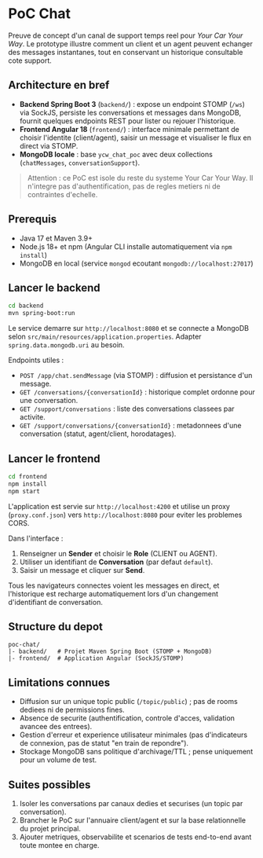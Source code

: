 # PoC Chat

Preuve de concept d'un canal de support temps reel pour *Your Car Your Way*. Le prototype illustre comment un client et un agent peuvent echanger des messages instantanes, tout en conservant un historique consultable cote support.

## Architecture en bref
- **Backend Spring Boot 3** (`backend/`) : expose un endpoint STOMP (`/ws`) via SockJS, persiste les conversations et messages dans MongoDB, fournit quelques endpoints REST pour lister ou rejouer l'historique.
- **Frontend Angular 18** (`frontend/`) : interface minimale permettant de choisir l'identite (client/agent), saisir un message et visualiser le flux en direct via STOMP.
- **MongoDB locale** : base `ycw_chat_poc` avec deux collections (`chatMessages`, `conversationSupport`).

> Attention : ce PoC est isole du reste du systeme Your Car Your Way. Il n'integre pas d'authentification, pas de regles metiers ni de contraintes d'echelle.

## Prerequis
- Java 17 et Maven 3.9+
- Node.js 18+ et npm (Angular CLI installe automatiquement via `npm install`)
- MongoDB en local (service `mongod` ecoutant `mongodb://localhost:27017`)

## Lancer le backend
```bash
cd backend
mvn spring-boot:run
```

Le service demarre sur `http://localhost:8080` et se connecte a MongoDB selon `src/main/resources/application.properties`. Adapter `spring.data.mongodb.uri` au besoin.

Endpoints utiles :
- `POST /app/chat.sendMessage` (via STOMP) : diffusion et persistance d'un message.
- `GET /conversations/{conversationId}` : historique complet ordonne pour une conversation.
- `GET /support/conversations` : liste des conversations classees par activite.
- `GET /support/conversations/{conversationId}` : metadonnees d'une conversation (statut, agent/client, horodatages).

## Lancer le frontend
```bash
cd frontend
npm install
npm start
```

L'application est servie sur `http://localhost:4200` et utilise un proxy (`proxy.conf.json`) vers `http://localhost:8080` pour eviter les problemes CORS.

Dans l'interface :
1. Renseigner un **Sender** et choisir le **Role** (CLIENT ou AGENT).
2. Utiliser un identifiant de **Conversation** (par defaut `default`).
3. Saisir un message et cliquer sur **Send**.

Tous les navigateurs connectes voient les messages en direct, et l'historique est recharge automatiquement lors d'un changement d'identifiant de conversation.

## Structure du depot
```
poc-chat/
|- backend/   # Projet Maven Spring Boot (STOMP + MongoDB)
|- frontend/  # Application Angular (SockJS/STOMP)
```

## Limitations connues
- Diffusion sur un unique topic public (`/topic/public`) ; pas de rooms dediees ni de permissions fines.
- Absence de securite (authentification, controle d'acces, validation avancee des entrees).
- Gestion d'erreur et experience utilisateur minimales (pas d'indicateurs de connexion, pas de statut "en train de repondre").
- Stockage MongoDB sans politique d'archivage/TTL ; pense uniquement pour un volume de test.

## Suites possibles
1. Isoler les conversations par canaux dedies et securises (un topic par conversation).
2. Brancher le PoC sur l'annuaire client/agent et sur la base relationnelle du projet principal.
3. Ajouter metriques, observabilite et scenarios de tests end-to-end avant toute montee en charge.